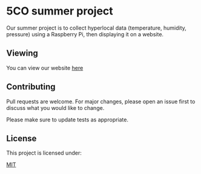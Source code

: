 # 5CO summer project
Our summer project is to collect hyperlocal data (temperature, humidity, pressure) using a Raspberry Pi, then displaying it on a website.

## Viewing
You can view our website [here](https://zeevox.github.io/summer-project)

## Contributing
Pull requests are welcome. For major changes, please open an issue first to discuss what you would like to change.

Please make sure to update tests as appropriate.

## License
This project is licensed under:

[MIT](https://choosealicense.com/licenses/mit/)
